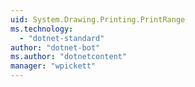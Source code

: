 ```yaml
---
uid: System.Drawing.Printing.PrintRange
ms.technology: 
  - "dotnet-standard"
author: "dotnet-bot"
ms.author: "dotnetcontent"
manager: "wpickett"
---
```

